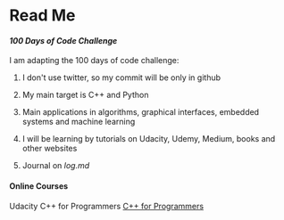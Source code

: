 # **Read Me**

#### *100 Days of Code Challenge*

I am adapting the 100 days of code challenge:

1. I don't use twitter, so my commit will be only in github

2. My main target is C++ and Python

3. Main applications in algorithms, graphical interfaces, embedded systems and machine learning

4. I will be learning by tutorials on Udacity, Udemy, Medium, books and other websites

5. Journal on *log.md*

#### **Online Courses**

Udacity C++ for Programmers
<a HREF="https://classroom.udacity.com/courses/ud775">C++ for Programmers</a>

